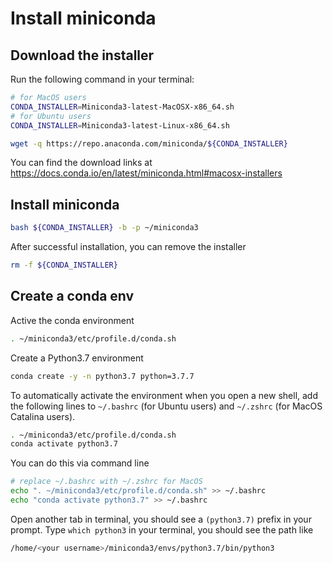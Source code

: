 # Install miniconda

## Download the installer
Run the following command in your terminal:
```bash
# for MacOS users
CONDA_INSTALLER=Miniconda3-latest-MacOSX-x86_64.sh
# for Ubuntu users
CONDA_INSTALLER=Miniconda3-latest-Linux-x86_64.sh

wget -q https://repo.anaconda.com/miniconda/${CONDA_INSTALLER}
```
You can find the download links at https://docs.conda.io/en/latest/miniconda.html#macosx-installers

## Install miniconda
```bash
bash ${CONDA_INSTALLER} -b -p ~/miniconda3
```
After successful installation, you can remove the installer
```bash
rm -f ${CONDA_INSTALLER}
```

## Create a conda env
Active the conda environment
```bash
. ~/miniconda3/etc/profile.d/conda.sh
```
Create a Python3.7 environment
```bash
conda create -y -n python3.7 python=3.7.7
```
To automatically activate the environment when you open a new shell, add the following lines to
`~/.bashrc` (for Ubuntu users) and `~/.zshrc` (for MacOS Catalina users).
```bash
. ~/miniconda3/etc/profile.d/conda.sh
conda activate python3.7
```
You can do this via command line
```bash
# replace ~/.bashrc with ~/.zshrc for MacOS
echo ". ~/miniconda3/etc/profile.d/conda.sh" >> ~/.bashrc
echo "conda activate python3.7" >> ~/.bashrc
```
Open another tab in terminal, you should see a `(python3.7)` prefix in your prompt. 
Type `which python3` in your terminal, you should see the path like 
```bash
/home/<your username>/miniconda3/envs/python3.7/bin/python3
```
